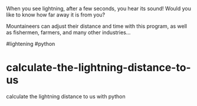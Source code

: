 When you see lightning, after a few seconds, you hear its sound! Would you like to know how far away it is from you?

Mountaineers can adjust their distance and time with this program, as well as fishermen, farmers, and many other industries...

#lightening
#python
# calculate-the-lightning-distance-to-us
calculate the lightning distance to us  with python
